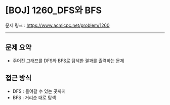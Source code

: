 # [BOJ] 1260_DFS와 BFS

문제 링크 : https://www.acmicpc.net/problem/1260

-----------------
## 문제 요약
  - 주어진 그래프를 DFS와 BFS로 탐색한 결과를 출력하는 문제

## 접근 방식
  - DFS : 들어갈 수 있는 곳까지
  - BFS : 거리순 대로 탐색
